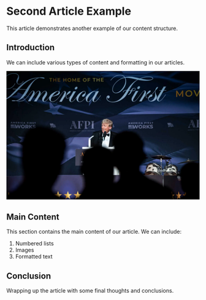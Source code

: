 # Second Article Example

This article demonstrates another example of our content structure. 

## Introduction

We can include various types of content and formatting in our articles.

![Featured Image](news.webp)

## Main Content

This section contains the main content of our article. We can include:

1. Numbered lists
2. Images
3. Formatted text

## Conclusion

Wrapping up the article with some final thoughts and conclusions.